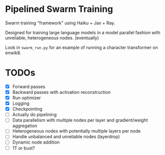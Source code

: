 # Pipelined Swarm Training

Swarm training "framework" using Haiku + Jax + Ray.

Designed for training large language models in a model parallel fashion with unreliable, heterogeneous nodes. (eventually)

Look in `swarm_run.py` for an example of running a character transformer on enwik8.

# TODOs

- [x] Forward passes
- [x] Backward passes with activation reconstruction
- [x] Run optimizer
- [x] Logging
- [x] Checkpointing
- [ ] Actually do pipelining
- [ ] Data parallelism with multiple nodes per layer and gradient/weight aggregation
- [ ] Heterogeneous nodes with potentially multiple layers per node
- [ ] Handle unbalanced and unreliable nodes (layerdrop)
- [ ] Dynamic node addition
- [ ] 1T or bust?